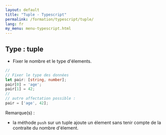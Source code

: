 ```yaml
---
layout: default
title: "Tuple - Typescript"
permalink: /formation/typescript/tuple/
lang: fr
my_menu: menu-typescript.html
---
```


## Type : tuple

* Fixer le nombre et le type d'élements.

```ts
//
// Fixer le type des données
let pair: [string, number];
pair[0] = 'age';
pair[1] = 42;
//
// autre affectation possible :
pair = ['age', 42];
```

Remarque(s) :
* la méthode `push` sur un tuple ajoute un élement sans tenir compte de la contraite du nombre d'élement.
